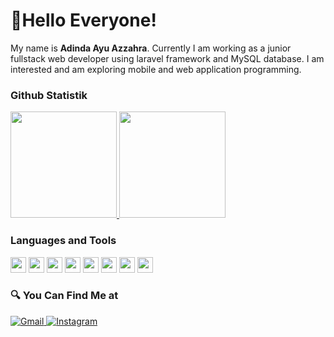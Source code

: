 # 👋Hello Everyone!

My name is **Adinda Ayu Azzahra**. Currently I am working as a junior fullstack web developer using laravel framework and MySQL database.
I am interested and am exploring mobile and web application programming.


### Github Statistik
<p align="left">
  <a href="https://github.com/adindaayuazzahra">
    <img height="170em" src="https://github-readme-stats-eight-theta.vercel.app/api?username=adindaayuazzahra&show_icons=true&theme=buefy&include_all_commits=true&count_private=true"/>
    <img height="170em" src="https://github-readme-stats-eight-theta.vercel.app/api/top-langs/?username=adindaayuazzahra&layout=compact&langs_count=8&theme=buefy"/>
  </a>
</p>

### Languages and Tools
<p>
  <img src="https://www.vectorlogo.zone/logos/dartlang/dartlang-icon.svg"  width="25" height="25"/>
  <img src="https://www.vectorlogo.zone/logos/flutterio/flutterio-icon.svg"  width="25" height="25"/>
  <img src="https://www.vectorlogo.zone/logos/w3_html5/w3_html5-icon.svg"  width="25" height="25"/>
  <img src="https://www.vectorlogo.zone/logos/getbootstrap/getbootstrap-icon.svg"  width="25" height="25"/>
  <img src="https://www.vectorlogo.zone/logos/javascript/javascript-icon.svg"  width="25" height="25"/>
  <img src="https://www.vectorlogo.zone/logos/mysql/mysql-icon.svg"  width="25" height="25"/>
  <img src="https://www.vectorlogo.zone/logos/figma/figma-icon.svg"  width="25" height="25"/>
  <img src="https://www.vectorlogo.zone/logos/adobe_illustrator/adobe_illustrator-icon.svg"  width="25" height="25"/>
 </p>

### 🔍 You Can Find Me at 
<p>
  <a href="mailto:adindaa48@gmail.com" target="_blank">
    <img alt="Gmail" src="https://img.shields.io/badge/Gmail-%23EB343D.svg?&style=for-the-badge&logo=Gmail&logoColor=white" />
  </a> 
  <a href="https://www.instagram.com/adindayzhr/" target="_blank">
    <img alt="Instagram" src="https://img.shields.io/badge/instagram-%23E4405F.svg?&style=for-the-badge&logo=instagram&logoColor=white" />
  </a> 
</p>

